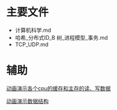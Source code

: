 # 主要文件

- 计算机科学.md 
- 哈希_分布式ID_B 树_进程模型_事务.md
- TCP_UDP.md



# 辅助
[动画演示各个cpu的缓存和主存的读、写数据](https://www.scss.tcd.ie/Jeremy.Jones/VivioJS/caches/MESIHelp.htm)

[动画演示数据结构](https://visualgo.net/en)
